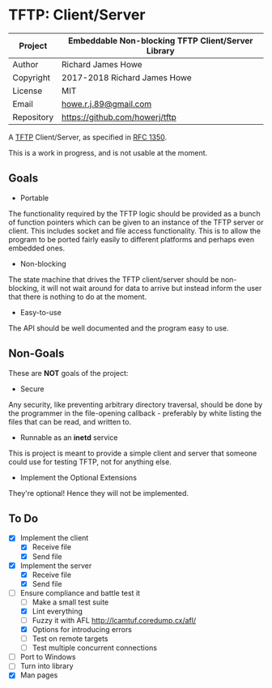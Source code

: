 # TFTP: Client/Server

| Project    | Embeddable Non-blocking TFTP Client/Server Library |
| ---------- | -------------------------------------------------- |
| Author     | Richard James Howe                                 |
| Copyright  | 2017-2018 Richard James Howe                       |
| License    | MIT                                                |
| Email      | howe.r.j.89@gmail.com                              |
| Repository | <https://github.com/howerj/tftp>                   |

A [TFTP][] Client/Server, as specified in [RFC 1350][].

This is a work in progress, and is not usable at the moment.

## Goals

* Portable

The functionality required by the TFTP logic should be provided as a bunch of
function pointers which can be given to an instance of the TFTP server or
client. This includes socket and file access functionality. This is to allow
the program to be ported fairly easily to different platforms and perhaps even
embedded ones.

* Non-blocking

The state machine that drives the TFTP client/server should be non-blocking,
it will not wait around for data to arrive but instead inform the user that
there is nothing to do at the moment.

* Easy-to-use

The API should be well documented and the program easy to use.

## Non-Goals

These are **NOT** goals of the project:

* Secure

Any security, like preventing arbitrary directory traversal, should be done by
the programmer in the file-opening callback - preferably by white listing the
files that can be read, and written to.

* Runnable as an **inetd** service

This is project is meant to provide a simple client and server that someone
could use for testing TFTP, not for anything else.

* Implement the Optional Extensions

They're optional! Hence they will not be implemented.

## To Do

* [x] Implement the client
  * [x] Receive file
  * [x] Send file
* [x] Implement the server
  * [x] Receive file
  * [x] Send file
* [ ] Ensure compliance and battle test it
  * [ ] Make a small test suite
  * [x] Lint everything
  * [ ] Fuzzy it with AFL <http://lcamtuf.coredump.cx/afl/>
  * [x] Options for introducing errors
  * [ ] Test on remote targets
  * [ ] Test multiple concurrent connections
* [ ] Port to Windows
* [ ] Turn into library
* [x] Man pages

[MIT License]: LICENSE
[TFTP]: https://en.wikipedia.org/wiki/Trivial_File_Transfer_Protocol
[RFC 1350]: https://tools.ietf.org/html/rfc1350
